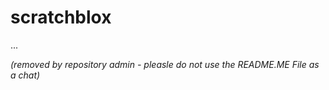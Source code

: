 # scratchblox


...

<i>(removed by repository admin - pleasle do not use the README.ME File as a chat)</i>

